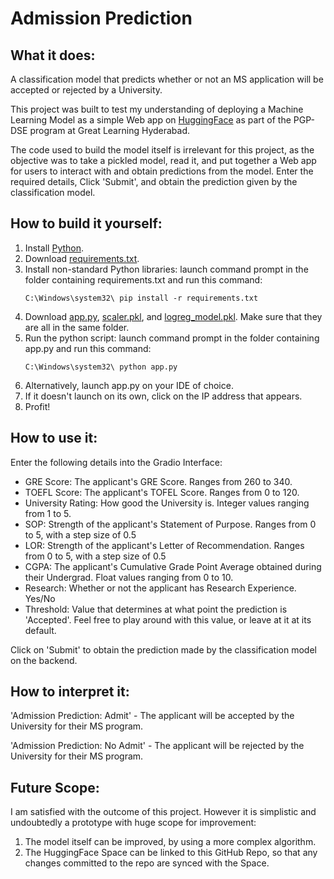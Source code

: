 # Admission Prediction

## What it does:

A classification model that predicts whether or not an MS application will be accepted or rejected by a University.

This project was built to test my understanding of deploying a Machine Learning Model as a simple Web app on [HuggingFace](https://huggingface.co/spaces/gsubr/admission-prediction) as part of the PGP-DSE program at Great Learning Hyderabad.

The code used to build the model itself is irrelevant for this project, as the objective was to take a pickled model, read it, and put together a Web app for users to interact with and obtain predictions from the model. Enter the required details, Click 'Submit', and obtain the prediction given by the classification model.

## How to build it yourself:

1. Install [Python](https://www.python.org/downloads/).
2. Download [requirements.txt](https://github.com/galahad38/admission-prediction/blob/main/requirements.txt).
3. Install non-standard Python libraries:
     launch command prompt in the folder containing requirements.txt and run this command:
     ```console
     C:\Windows\system32\ pip install -r requirements.txt
     ```
4. Download [app.py](https://github.com/galahad38/admission-prediction/blob/main/app.py), [scaler.pkl](https://github.com/galahad38/admission-prediction/blob/main/scaler.pkl), and [logreg_model.pkl](https://github.com/galahad38/admission-prediction/blob/main/logreg_model.pkl). Make sure that they are all in the same folder.
5. Run the python script:
     launch command prompt in the folder containing app.py and run this command:
     ```console
     C:\Windows\system32\ python app.py
     ```
6. Alternatively, launch app.py on your IDE of choice.
7. If it doesn't launch on its own, click on the IP address that appears.
8. Profit!

## How to use it:

Enter the following details into the Gradio Interface:

* GRE Score: The applicant's GRE Score. Ranges from 260 to 340. 
* TOEFL Score: The applicant's TOFEL Score. Ranges from 0 to 120.
* University Rating: How good the University is. Integer values ranging from 1 to 5.
* SOP: Strength of the applicant's Statement of Purpose. Ranges from 0 to 5, with a step size of 0.5
* LOR: Strength of the applicant's Letter of Recommendation. Ranges from 0 to 5, with a step size of 0.5
* CGPA: The applicant's Cumulative Grade Point Average obtained during their Undergrad. Float values ranging from 0 to 10.
* Research: Whether or not the applicant has Research Experience. Yes/No
* Threshold: Value that determines at what point the prediction is 'Accepted'. Feel free to play around with this value, or leave at it at its default.

Click on 'Submit' to obtain the prediction made by the classification model on the backend.

## How to interpret it:

'Admission Prediction: Admit' - The applicant will be accepted by the University for their MS program.

'Admission Prediction: No Admit' - The applicant will be rejected by the University for their MS program.

## Future Scope:

I am satisfied with the outcome of this project. However it is simplistic and undoubtedly a prototype with huge scope for improvement:
1) The model itself can be improved, by using a more complex algorithm.
2) The HuggingFace Space can be linked to this GitHub Repo, so that any changes committed to the repo are synced with the Space.
